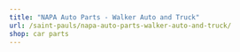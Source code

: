 ```yaml
---
title: "NAPA Auto Parts - Walker Auto and Truck"
url: /saint-pauls/napa-auto-parts-walker-auto-and-truck/
shop: car parts
---
```

